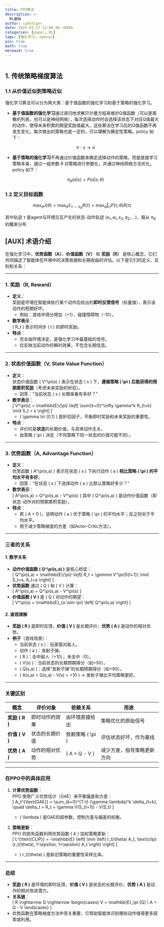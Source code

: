 ```yaml
---
title: PPO算法
description: >-
  RL基础
author: cybotiger
date: 2025-03-17 12:00:00 +0800
categories: [paper, RL]
tags: [强化学习, openai]
pin: true
math: true
mermaid: true
---
```


![]()

## 1. 传统策略梯度算法

### **1.1 从价值近似到策略近似**

强化学习算法可以分为两大类：基于值函数的强化学习和基于策略的强化学习。

- **基于值函数的强化学习**通过递归地求解贝尔曼方程来维护Q值函数（可以是离散的列表，也可以是神经网络），每次选择动作时会选择该状态下对应Q值最大的动作，使得未来积累的期望奖励值最大。这些算法在学习后的Q值函数不再发生变化，每次做出的策略也是一定的，可以理解为确定性策略。policy 如下：
    
    $$
    \pi:s \rightarrow a
    $$
    
- **基于策略的强化学习**不再通过价值函数来确定选择动作的策略，而是直接学习策略本身，通过一组参数 $\theta$ 对策略进行参数化，并通过神经网络方法优化。policy 如下：
    
    $$
    \pi_\theta(a|s)=P(a|s;\theta)
    $$
    

### **1.2 定义目标函数**

$$
\max_{\theta} J(\theta) = \max_{\theta} \mathbb{E}_{\tau \sim \pi_{\theta}} R(\tau) = \max_{\theta} \sum_{\tau} P(\tau;\theta)R(\tau)
$$

其中轨迹 $\tau$ 是agent与环境交互产生的状态-动作轨迹 $(s_1,a_1,s_2,a_2,...)$，服从 $\pi_\theta$ 的概率分布



## [AUX] 术语介绍
在强化学习中，**优势函数（A）**、**价值函数（V）** 和 **奖励（R）** 是核心概念，它们共同描述了智能体在环境中的决策依据和长期收益的评估。以下是它们的定义、区别和关系：

---

### 1. **奖励（R, Reward）**
   - **定义**：  
     奖励是环境在智能体执行某个动作后给出的**即时反馈信号**（标量值），表示该动作的短期好坏。  
     - 例如：游戏中得分增加（+1）、碰撞障碍物（-10）。
   - **数学表示**：  
     \( R_t \) 表示时间步 \( t \) 的即时奖励。
   - **特点**：  
     - 完全由环境决定，是强化学习中最基础的信号。
     - 仅反映当前动作的瞬时效果，不包含长期信息。

---

### 2. **状态价值函数（V, State Value Function）**
   - **定义**：  
     状态价值函数 \( V^\pi(s) \) 表示在状态 \( s \) 下，**遵循策略 \( \pi \) 后能获得的预期累积奖励**（考虑未来奖励的折扣）。  
     - 回答：“当前状态 \( s \) 长期来看有多好？”
   - **数学表示**：  
     \[
     V^\pi(s) = \mathbb{E}_{\pi} \left[ \sum_{k=0}^\infty \gamma^k R_{t+k} \mid S_t = s \right]
     \]
     - \( \gamma \in [0,1] \) 是折扣因子，平衡即时奖励和未来奖励的重要性。
   - **特点**：  
     - 评价的是**状态**的长期价值，与具体动作无关。
     - 由策略 \( \pi \) 决定（不同策略下同一状态的价值可能不同）。

---

### 3. **优势函数（A, Advantage Function）**
   - **定义**：  
     优势函数 \( A^\pi(s,a) \) 表示在状态 \( s \) 下执行动作 \( a \) **相比策略 \( \pi \) 的平均水平有多好**。  
     - 回答：“在状态 \( s \) 下选择动作 \( a \) 比默认策略好多少？”
   - **数学表示**：  
     \[
     A^\pi(s,a) = Q^\pi(s,a) - V^\pi(s)
     \]
     其中 \( Q^\pi(s,a) \) 是动作价值函数（即状态-动作对的预期累积奖励）。
   - **特点**：  
     - 若 \( A > 0 \)，说明动作 \( a \) 优于策略 \( \pi \) 的平均水平；反之则劣于平均水平。
     - 用于减少策略梯度的方差（如Actor-Critic方法）。

---

### 三者的关系
#### 1. **数学关系**  
   - **动作价值函数 \( Q^\pi(s,a) \)** 是核心桥梁：  
     \[
     Q^\pi(s,a) = \mathbb{E}_{\pi} \left[ R_t + \gamma V^\pi(S_{t+1}) \mid S_t=s, A_t=a \right]
     \]
   - **优势函数** 通过 \( Q \) 和 \( V \) 计算：  
     \[
     A^\pi(s,a) = Q^\pi(s,a) - V^\pi(s)
     \]
   - **价值函数 \( V \)** 是 \( Q \) 对动作的期望：  
     \[
     V^\pi(s) = \mathbb{E}_{a \sim \pi} \left[ Q^\pi(s,a) \right]
     \]

#### 2. **直观理解**  
   - **奖励 \( R \)** 是即时反馈，**价值 \( V \)** 是长期评价，**优势 \( A \)** 是动作的相对优势。  
   - **例子**（游戏场景）：  
     - 当前状态 \( s \)：玩家面对敌人。  
     - 动作 \( a \)：发射子弹。  
     - \( R \)：击中敌人（+10），未击中（0）。  
     - \( V(s) \)：当前状态的长期预期得分（如+50）。  
     - \( Q(s,a) \)：选择“发射子弹”的长期预期得分（如+60）。  
     - \( A(s,a) = Q(s,a) - V(s) = +10 \) → 发射子弹比平均策略更好。

---

### 关键区别
| 概念          | 评价对象                | 依赖关系                     | 用途                             |
|---------------|-------------------------|------------------------------|----------------------------------|
| **奖励 \( R \)** | 即时动作的效果          | 由环境直接给出               | 策略优化的原始信号               |
| **价值 \( V \)** | 状态的长期价值          | 依赖策略 \( \pi \)           | 评估状态好坏，作为基线           |
| **优势 \( A \)** | 动作的相对优势          | \( A = Q - V \)              | 减少方差，指导策略更新方向       |

---

### 在PPO中的具体应用
1. **计算优势函数**：  
   PPO 使用广义优势估计（GAE）来平衡偏差和方差：  
   \[
   A_t^{\text{GAE}} = \sum_{k=0}^{T-t} (\gamma \lambda)^k \delta_{t+k}, \quad \delta_t = R_t + \gamma V(S_{t+1}) - V(S_t)
   \]
   - \( \lambda \) 是GAE的超参数，控制方差与偏差的权衡。

2. **策略更新**：  
   PPO 的损失函数利用优势函数 \( A \) 加权策略更新：  
   \[
   L^{\text{CLIP}} = -\mathbb{E} \left[ \min \left( r_t(\theta) A_t, \text{clip}(r_t(\theta), 1-\epsilon, 1+\epsilon) A_t \right) \right]
   \]
   - \( r_t(\theta) \) 是新旧策略的重要性采样比率。

---

### 总结
- **奖励 \( R \)** 是环境的即时反馈，**价值 \( V \)** 是状态的长期评价，**优势 \( A \)** 是动作的相对改进潜力。  
- **关系链**：  
  \[
  R \rightarrow Q \rightarrow \begin{cases}
  V = \mathbb{E}_\pi [Q] \\
  A = Q - V
  \end{cases}
  \]
- 优势函数在策略梯度方法中至关重要，它帮助智能体识别哪些动作值得更多探索或利用。